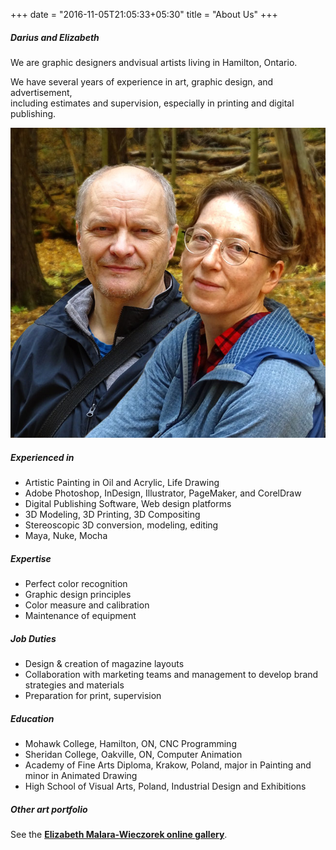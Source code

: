 +++
date = "2016-11-05T21:05:33+05:30"
title = "About Us"
+++

##### Darius and Elizabeth

We are graphic designers andvisual artists living in Hamilton, Ontario.

We have several years of experience in art, graphic design, and advertisement, </br>
including estimates and supervision, especially in printing and digital publishing.

![sample image](/img/portfolio/D+E_portrait.jpg)

##### Experienced in

* Artistic Painting in Oil and Acrylic, Life Drawing
* Adobe Photoshop, InDesign, Illustrator, PageMaker, and CorelDraw
* Digital Publishing Software, Web design platforms
* 3D Modeling, 3D Printing, 3D Compositing
* Stereoscopic 3D conversion, modeling, editing
* Maya, Nuke, Mocha

##### Expertise

* Perfect color recognition
* Graphic design principles
* Color measure and calibration
* Maintenance of equipment

##### Job Duties

* Design & creation of magazine layouts
* Collaboration with marketing teams and management to develop brand strategies and materials
* Preparation for print, supervision

##### Education

* Mohawk College, Hamilton, ON, CNC Programming
* Sheridan College, Oakville, ON, Computer Animation
* Academy of Fine Arts Diploma, Krakow, Poland, major in Painting and minor in Animated Drawing
* High School of Visual Arts, Poland, Industrial Design and Exhibitions

##### Other art portfolio

See the **[Elizabeth Malara-Wieczorek online gallery][def]**.

[def]: https://malara.ca/
